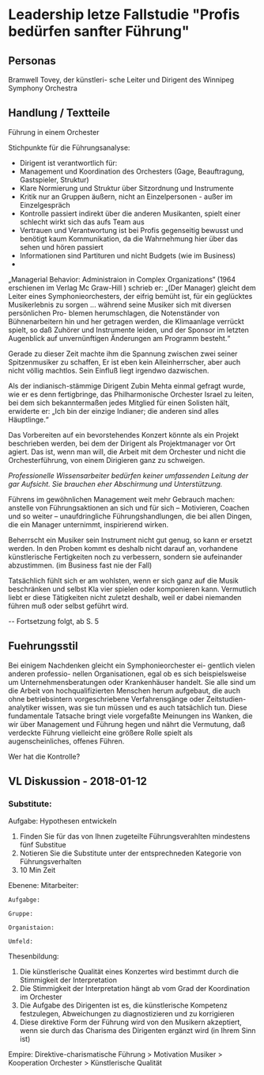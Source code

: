 # Leadership letze Fallstudie "Profis bedürfen sanfter Führung"

## Personas
Bramwell Tovey, der künstleri- sche Leiter und Dirigent des Winnipeg Symphony Orchestra


## Handlung / Textteile
Führung in einem Orchester

Stichpunkte für die Führungsanalyse:
  - Dirigent ist verantwortlich für:
  - Management und Koordination des Orchesters (Gage, Beauftragung, Gastspieler, Struktur)
  - Klare Normierung und Struktur über Sitzordnung und Instrumente
  - Kritik nur an Gruppen äußern, nicht an Einzelpersonen - außer im Einzelgespräch
  - Kontrolle passiert indirekt über die anderen Musikanten, spielt einer schlecht wirkt sich das aufs Team aus
  - Vertrauen und Verantwortung ist bei Profis gegenseitig bewusst und benötigt kaum Kommunikation, da die Wahrnehmung hier über das sehen und hören passiert
  - Informationen sind Partituren und nicht Budgets (wie im Business)
  - 

„Managerial Behavior: Administraion in Complex Organizations“
(1964 erschienen im Verlag Mc Graw-Hill ) schrieb er: „(Der Manager) gleicht dem Leiter eines Symphonieorchesters, der eifrig bemüht ist, für ein geglücktes Musikerlebnis zu sorgen ... während seine Musiker sich mit diversen persönlichen Pro-
blemen herumschlagen, die Notenständer von Bühnenarbeitern hin und her getragen werden, die Klimaanlage verrückt spielt, so daß Zuhörer und Instrumente leiden, und der Sponsor im letzten Augenblick auf unvernünftigen Änderungen am Programm besteht.“

Gerade zu dieser Zeit machte ihm die Spannung zwischen zwei seiner Spitzenmusiker zu schaffen,
Er ist eben kein Alleinherrscher, aber auch nicht völlig machtlos. Sein Einfluß liegt irgendwo dazwischen.

Als der indianisch-stämmige Dirigent Zubin Mehta einmal gefragt wurde, wie er es denn fertigbringe,
das Philharmonische Orchester Israel zu leiten, bei dem sich bekanntermaßen jedes Mitglied für einen
Solisten hält, erwiderte er: „Ich bin der einzige Indianer; die anderen sind alles Häuptlinge.“

Das Vorbereiten auf ein bevorstehendes Konzert könnte als ein Projekt beschrieben werden, bei dem der Dirigent als Projektmanager vor Ort agiert. Das ist, wenn man will, die Arbeit mit dem Orchester und nicht die Orchesterführung, von einem Dirigieren ganz zu schweigen.

*Professionelle Wissensarbeiter bedürfen keiner umfassenden Leitung der gar Aufsicht. Sie brauchen eher Abschirmung und Unterstützung.*

Führens im gewöhnlichen Management weit mehr Gebrauch  machen:  anstelle  von Führungsaktionen an sich und für
sich – Motivieren, Coachen und so weiter – unaufdringliche Führungshandlungen, die bei allen Dingen, die ein Manager unternimmt, inspirierend wirken.

Beherrscht ein Musiker sein Instrument nicht gut genug, so kann er ersetzt werden. In den Proben kommt es deshalb nicht darauf an, vorhandene künstlerische Fertigkeiten noch zu verbessern, sondern sie aufeinander abzustimmen. (im Business fast nie der Fall)

Tatsächlich fühlt sich er am wohlsten, wenn er sich ganz auf die Musik beschränken und selbst Kla vier spielen oder komponieren kann. Vermutlich liebt er diese Tätigkeiten nicht zuletzt deshalb, weil er dabei niemanden führen muß oder selbst geführt wird.

--
Fortsetzung folgt, ab S. 5

## Fuehrungsstil
Bei einigem Nachdenken gleicht ein Symphonieorchester ei- gentlich vielen anderen professio- nellen Organisationen, egal ob es sich beispielsweise um Unternehmensberatungen oder Krankenhäuser handelt. Sie alle sind um die Arbeit von hochqualifizierten Menschen herum aufgebaut, die auch ohne betriebsintern vorgeschriebene Verfahrensgänge oder Zeitstudien- analytiker wissen, was sie tun müssen und es auch tatsächlich tun. Diese fundamentale Tatsache bringt viele vorgefaßte Meinungen ins Wanken, die wir über Management und Führung hegen und nährt die Vermutung, daß verdeckte Führung vielleicht eine größere Rolle spielt als augenscheinliches, offenes Führen.

Wer hat die Kontrolle?

## VL Diskussion - 2018-01-12

### Substitute:
  Aufgabe: Hypothesen entwickeln
 1. Finden Sie für das von Ihnen zugeteilte Führungsverahlten mindestens fünf Substitue
 2. Notieren Sie die Substitute unter der entsprechneden Kategorie von Führungsverhalten
 3. 10 Min Zeit

Ebenene:
    Mitarbeiter:

    Aufgabge:
    
    Gruppe:
    
    Organistaion:
    
    Umfeld:
 
 Thesenbildung:
 1. Die künstlerische Qualität eines Konzertes wird bestimmt durch die Stimmigkeit der Interpretation
 2. Die Stimmigkeit der Interpretation hängt ab vom Grad der Koordination im Orchester
 3. Die Aufgabe des Dirigenten ist es, die künstlerische Kompetenz festzulegen, Abweichungen zu diagnostizieren und zu korrigieren
 4. Diese direktive Form der Führung wird von den Musikern akzeptiert, wenn sie durch das Charisma des Dirigenten ergänzt wird (in Ihrem Sinn ist)

 Empire: 
 Direktive-charismatische Führung > Motivation Musiker > Kooperation Orchester > Künstlerische Qualität
